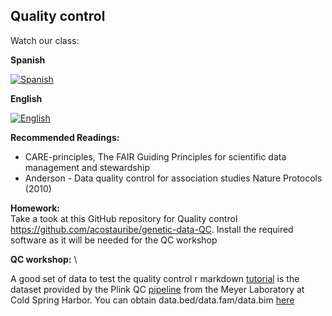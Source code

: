 ## Quality control ##

Watch our class:

**Spanish**

[![Spanish](https://img.youtube.com/vi/jftHqUpwCBE/0.jpg)](https://youtube.com/watch?v=jftHqUpwCBE)

**English**

[![English](https://img.youtube.com/vi/UgEgZSFjZsQ/0.jpg)](https://youtube.com/watch?v=UgEgZSFjZsQ)


**Recommended Readings:** 
- CARE-principles, The FAIR Guiding Principles for scientific data management and stewardship
- Anderson - Data quality control for association studies Nature Protocols (2010)

**Homework:** \
Take a took at this GitHub repository for Quality control https://github.com/acostauribe/genetic-data-QC. 
Install the required software as it will be needed for the QC workshop

**QC workshop:** \

A good set of data to test the quality control r markdown [tutorial](https://github.com/acostauribe/genetic-data-QC/blob/main/redlat_qc.rmd) is the dataset provided by the Plink QC [pipeline](https://github.com/meyer-lab-cshl/plinkQC) from the Meyer Laboratory at Cold Spring Harbor. You can obtain data.bed/data.fam/data.bim [here](https://github.com/meyer-lab-cshl/plinkQC/tree/master/inst/extdata)
